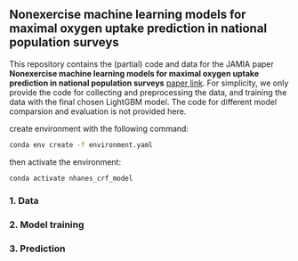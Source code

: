 ## Nonexercise machine learning models for maximal oxygen uptake prediction in national population surveys



This repository contains the (partial) code and data for the JAMIA paper **Nonexercise machine learning models for maximal oxygen uptake prediction in national population surveys** [paper link](https://academic.oup.com/jamia/article/30/5/943/7076269). For simplicity, we only provide the code for collecting and preprocessing the data, and training the data with the final chosen LightGBM model. The code for different model comparsion and evaluation is not provided here.

create environment with the following command:
```bash
conda env create -f environment.yaml
```
then activate the environment:
```bash
conda activate nhanes_crf_model
```


### 1. Data


### 2. Model training


### 3. Prediction